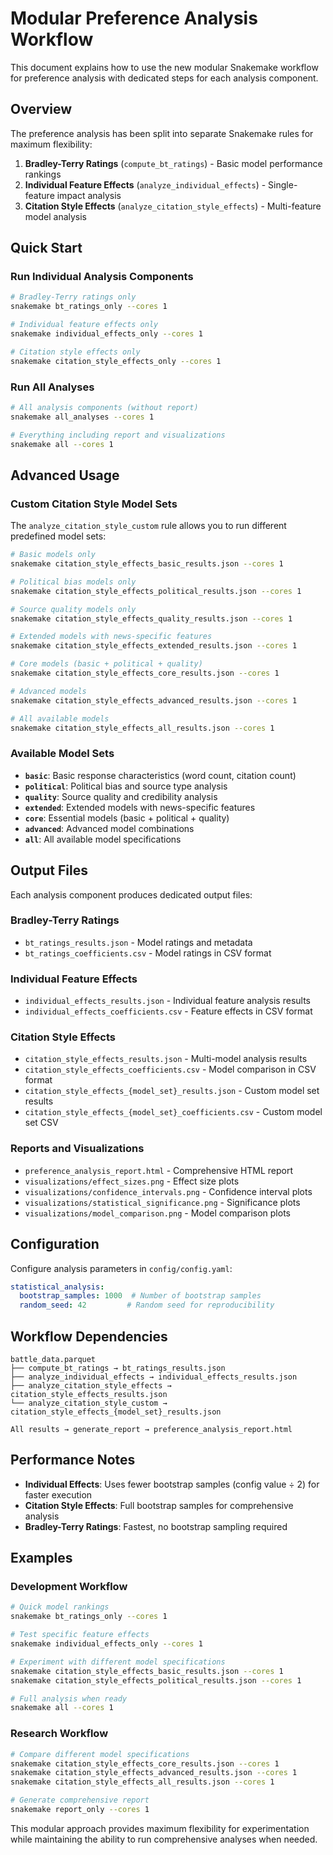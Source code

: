 # Modular Preference Analysis Workflow

This document explains how to use the new modular Snakemake workflow for preference analysis with dedicated steps for each analysis component.

## Overview

The preference analysis has been split into separate Snakemake rules for maximum flexibility:

1. **Bradley-Terry Ratings** (`compute_bt_ratings`) - Basic model performance rankings
2. **Individual Feature Effects** (`analyze_individual_effects`) - Single-feature impact analysis  
3. **Citation Style Effects** (`analyze_citation_style_effects`) - Multi-feature model analysis

## Quick Start

### Run Individual Analysis Components

```bash
# Bradley-Terry ratings only
snakemake bt_ratings_only --cores 1

# Individual feature effects only  
snakemake individual_effects_only --cores 1

# Citation style effects only
snakemake citation_style_effects_only --cores 1
```

### Run All Analyses

```bash
# All analysis components (without report)
snakemake all_analyses --cores 1

# Everything including report and visualizations
snakemake all --cores 1
```

## Advanced Usage

### Custom Citation Style Model Sets

The `analyze_citation_style_custom` rule allows you to run different predefined model sets:

```bash
# Basic models only
snakemake citation_style_effects_basic_results.json --cores 1

# Political bias models only
snakemake citation_style_effects_political_results.json --cores 1

# Source quality models only
snakemake citation_style_effects_quality_results.json --cores 1

# Extended models with news-specific features
snakemake citation_style_effects_extended_results.json --cores 1

# Core models (basic + political + quality)
snakemake citation_style_effects_core_results.json --cores 1

# Advanced models
snakemake citation_style_effects_advanced_results.json --cores 1

# All available models
snakemake citation_style_effects_all_results.json --cores 1
```

### Available Model Sets

- **`basic`**: Basic response characteristics (word count, citation count)
- **`political`**: Political bias and source type analysis
- **`quality`**: Source quality and credibility analysis
- **`extended`**: Extended models with news-specific features
- **`core`**: Essential models (basic + political + quality)
- **`advanced`**: Advanced model combinations
- **`all`**: All available model specifications

## Output Files

Each analysis component produces dedicated output files:

### Bradley-Terry Ratings
- `bt_ratings_results.json` - Model ratings and metadata
- `bt_ratings_coefficients.csv` - Model ratings in CSV format

### Individual Feature Effects
- `individual_effects_results.json` - Individual feature analysis results
- `individual_effects_coefficients.csv` - Feature effects in CSV format

### Citation Style Effects
- `citation_style_effects_results.json` - Multi-model analysis results
- `citation_style_effects_coefficients.csv` - Model comparison in CSV format
- `citation_style_effects_{model_set}_results.json` - Custom model set results
- `citation_style_effects_{model_set}_coefficients.csv` - Custom model set CSV

### Reports and Visualizations
- `preference_analysis_report.html` - Comprehensive HTML report
- `visualizations/effect_sizes.png` - Effect size plots
- `visualizations/confidence_intervals.png` - Confidence interval plots
- `visualizations/statistical_significance.png` - Significance plots
- `visualizations/model_comparison.png` - Model comparison plots

## Configuration

Configure analysis parameters in `config/config.yaml`:

```yaml
statistical_analysis:
  bootstrap_samples: 1000  # Number of bootstrap samples
  random_seed: 42         # Random seed for reproducibility
```

## Workflow Dependencies

```
battle_data.parquet
├── compute_bt_ratings → bt_ratings_results.json
├── analyze_individual_effects → individual_effects_results.json
├── analyze_citation_style_effects → citation_style_effects_results.json
└── analyze_citation_style_custom → citation_style_effects_{model_set}_results.json

All results → generate_report → preference_analysis_report.html
```

## Performance Notes

- **Individual Effects**: Uses fewer bootstrap samples (config value ÷ 2) for faster execution
- **Citation Style Effects**: Full bootstrap samples for comprehensive analysis
- **Bradley-Terry Ratings**: Fastest, no bootstrap sampling required

## Examples

### Development Workflow
```bash
# Quick model rankings
snakemake bt_ratings_only --cores 1

# Test specific feature effects
snakemake individual_effects_only --cores 1

# Experiment with different model specifications
snakemake citation_style_effects_basic_results.json --cores 1
snakemake citation_style_effects_political_results.json --cores 1

# Full analysis when ready
snakemake all --cores 1
```

### Research Workflow
```bash
# Compare different model specifications
snakemake citation_style_effects_core_results.json --cores 1
snakemake citation_style_effects_advanced_results.json --cores 1
snakemake citation_style_effects_all_results.json --cores 1

# Generate comprehensive report
snakemake report_only --cores 1
```

This modular approach provides maximum flexibility for experimentation while maintaining the ability to run comprehensive analyses when needed.